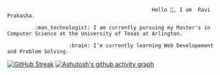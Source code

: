                                                    Hello 👋, I am  Ravi Prakasha. 
    
             :man_technologist: I am currently pursuing my Master's in Computer Science at the University of Texas at Arlington.
                          
                        :brain: I’m currently learning Web Developement and Problem Solving.
                          
               
               
   
   [![GitHub Streak](http://github-readme-streak-stats.herokuapp.com?user=Ravi-7093&theme=vue-dark)](https://git.io/streak-stats)  [![Ashutosh's github activity graph](https://activity-graph.herokuapp.com/graph?username=Ravi-7093&theme=react-dark)](https://github.com/ashutosh00710/github-readme-activity-graph)







